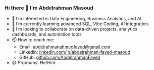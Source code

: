 ### Hi there 👋 I'm Abdelrahman Masoud

- 👀 I’m interested in Data Engineering, Business Analytics, and AI.  
- 🌱 I’m currently learning advanced SQL, Vibe Coding, AI integration.  
- 💞️ I’m looking to collaborate on data-driven projects, analytics dashboards, and automation tools  
- 📫 How to reach me:  
  - Email: abdelrahmanahmedfayed@gmail.com  
  - LinkedIn: [linkedin.com/in/abdelrahman-fayed-masoud](https://linkedin.com/in/abdelrahman-fayed-masoud)  
  - GitHub: [github.com/AbdelrahmanFayed](https://github.com/AbdelrahmanFayed)  
- 😄 Pronouns: He/Him 

